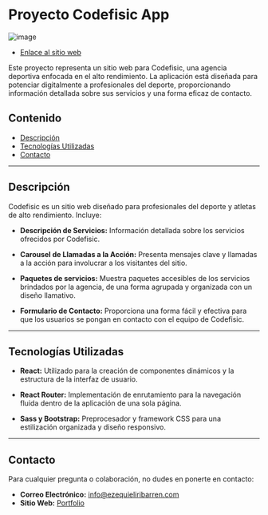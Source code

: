 # Proyecto Codefisic App
![image](https://github.com/ezequieliribarren/codefisicapp/assets/105462718/d6218c84-6ffd-45aa-8d57-3f8d3fe0a1cd)
- [Enlace al sitio web](https://codefisic.com/)

Este proyecto representa un sitio web para Codefisic, una agencia deportiva enfocada en el alto rendimiento. La aplicación está diseñada para potenciar digitalmente a profesionales del deporte, proporcionando información detallada sobre sus servicios y una forma eficaz de contacto.

## Contenido

- [Descripción](#descripción)
- [Tecnologías Utilizadas](#tecnologías-utilizadas)
- [Contacto](#contacto)

---

## Descripción

Codefisic es un sitio web diseñado para profesionales del deporte y atletas de alto rendimiento. Incluye:

- **Descripción de Servicios:** Información detallada sobre los servicios ofrecidos por Codefisic.

- **Carousel de Llamadas a la Acción:** Presenta mensajes clave y llamadas a la acción para involucrar a los visitantes del sitio.

- **Paquetes de servicios:** Muestra paquetes accesibles de los servicios brindados por la agencia, de una forma agrupada y organizada con un diseño llamativo.

- **Formulario de Contacto:** Proporciona una forma fácil y efectiva para que los usuarios se pongan en contacto con el equipo de Codefisic.

---

## Tecnologías Utilizadas

- **React:** Utilizado para la creación de componentes dinámicos y la estructura de la interfaz de usuario.

- **React Router:** Implementación de enrutamiento para la navegación fluida dentro de la aplicación de una sola página.

- **Sass y Bootstrap:** Preprocesador y framework CSS para una estilización organizada y diseño responsivo.

---

## Contacto

Para cualquier pregunta o colaboración, no dudes en ponerte en contacto:

- **Correo Electrónico:** [info@ezequieliribarren.com](mailto:info@ezequieliribarren.com)
- **Sitio Web:** [Portfolio](https://ezequieliribarren.com/)
